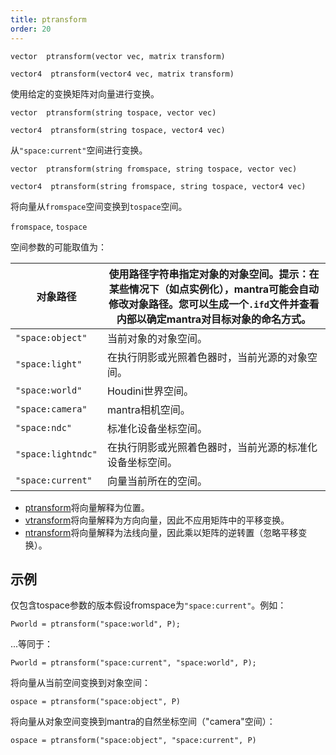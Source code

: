 ```yaml
---
title: ptransform
order: 20
---
```

`vector  ptransform(vector vec, matrix transform)`

`vector4  ptransform(vector4 vec, matrix transform)`

使用给定的变换矩阵对向量进行变换。

`vector  ptransform(string tospace, vector vec)`

`vector4  ptransform(string tospace, vector4 vec)`

从`"space:current"`空间进行变换。

`vector  ptransform(string fromspace, string tospace, vector vec)`

`vector4  ptransform(string fromspace, string tospace, vector4 vec)`

将向量从`fromspace`空间变换到`tospace`空间。

`fromspace`, `tospace`

空间参数的可能取值为：

| 对象路径 | 使用路径字符串指定对象的对象空间。提示：在某些情况下（如点实例化），mantra可能会自动修改对象路径。您可以生成一个`.ifd`文件并查看内部以确定mantra对目标对象的命名方式。 |
| --- | --- |
| `"space:object"` | 当前对象的对象空间。 |
| `"space:light"` | 在执行阴影或光照着色器时，当前光源的对象空间。 |
| `"space:world"` | Houdini世界空间。 |
| `"space:camera"` | mantra相机空间。 |
| `"space:ndc"` | 标准化设备坐标空间。 |
| `"space:lightndc"` | 在执行阴影或光照着色器时，当前光源的标准化设备坐标空间。 |
| `"space:current"` | 向量当前所在的空间。 |

- [ptransform](/zh-cn/houdini-vex/transforms-and-space/ptransform "将向量从一个空间变换到另一个空间。")将向量解释为位置。
- [vtransform](/zh-cn/houdini-vex/transforms-and-space/vtransform "变换方向向量。")将向量解释为方向向量，因此不应用矩阵中的平移变换。
- [ntransform](/zh-cn/houdini-vex/transforms-and-space/ntransform "变换法线向量。")将向量解释为法线向量，因此乘以矩阵的逆转置（忽略平移变换）。

## 示例

仅包含tospace参数的版本假设fromspace为`"space:current"`。例如：

```vex
Pworld = ptransform("space:world", P);

```

...等同于：

```vex
Pworld = ptransform("space:current", "space:world", P);

```

将向量从当前空间变换到对象空间：

```vex
ospace = ptransform("space:object", P)

```

将向量从对象空间变换到mantra的自然坐标空间（"camera"空间）：

```vex
ospace = ptransform("space:object", "space:current", P)

```
